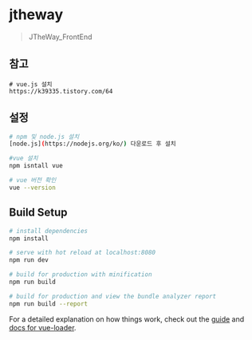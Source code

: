 # jtheway

> JTheWay_FrontEnd

## 참고
```
# vue.js 설치
https://k39335.tistory.com/64
```

## 설정
``` bash
# npm 및 node.js 설치
[node.js](https://nodejs.org/ko/) 다운로드 후 설치

#vue 설치
npm isntall vue

# vue 버전 확인
vue --version


```

## Build Setup

``` bash
# install dependencies
npm install

# serve with hot reload at localhost:8080
npm run dev

# build for production with minification
npm run build

# build for production and view the bundle analyzer report
npm run build --report
```

For a detailed explanation on how things work, check out the [guide](http://vuejs-templates.github.io/webpack/) and [docs for vue-loader](http://vuejs.github.io/vue-loader).
